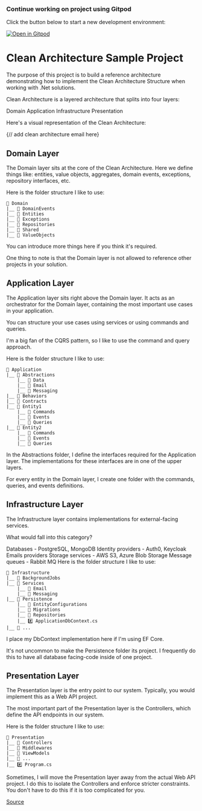 
### Continue working on project using Gitpod

Click the button below to start a new development environment:

[![Open in Gitpod](https://gitpod.io/button/open-in-gitpod.svg)](https://gitpod.io/#https://github.com/elhuk/clean-architecture-proj)

# Clean Architecture Sample Project

The purpose of this project is to build a reference architecture demonstrating how to implement the Clean Architecture Structure when working with .Net solutions.

Clean Architecture is a layered architecture that splits into four layers:

Domain
Application
Infrastructure
Presentation

Here's a visual representation of the Clean Architecture:

{// add clean architecture email here}


## Domain Layer
The Domain layer sits at the core of the Clean Architecture. Here we define things like: entities, value objects, aggregates, domain events, exceptions, repository interfaces, etc.

Here is the folder structure I like to use:
```
📁 Domain
|__ 📁 DomainEvents
|__ 📁 Entities
|__ 📁 Exceptions
|__ 📁 Repositories
|__ 📁 Shared
|__ 📁 ValueObjects
```
You can introduce more things here if you think it's required.

One thing to note is that the Domain layer is not allowed to reference other projects in your solution.

## Application Layer
The Application layer sits right above the Domain layer. It acts as an orchestrator for the Domain layer, containing the most important use cases in your application.

You can structure your use cases using services or using commands and queries.

I'm a big fan of the CQRS pattern, so I like to use the command and query approach.

Here is the folder structure I like to use:

```
📁 Application
|__ 📁 Abstractions
    |__ 📁 Data
    |__ 📁 Email
    |__ 📁 Messaging
|__ 📁 Behaviors
|__ 📁 Contracts
|__ 📁 Entity1
    |__ 📁 Commands
    |__ 📁 Events
    |__ 📁 Queries
|__ 📁 Entity2
    |__ 📁 Commands
    |__ 📁 Events
    |__ 📁 Queries
``` 
In the Abstractions folder, I define the interfaces required for the Application layer. The implementations for these interfaces are in one of the upper layers.

For every entity in the Domain layer, I create one folder with the commands, queries, and events definitions.

## Infrastructure Layer
The Infrastructure layer contains implementations for external-facing services.

What would fall into this category?

Databases - PostgreSQL, MongoDB
Identity providers - Auth0, Keycloak
Emails providers
Storage services - AWS S3, Azure Blob Storage
Message queues - Rabbit MQ
Here is the folder structure I like to use:
```
📁 Infrastructure
|__ 📁 BackgroundJobs
|__ 📁 Services
    |__ 📁 Email
    |__ 📁 Messaging
|__ 📁 Persistence
    |__ 📁 EntityConfigurations
    |__ 📁 Migrations
    |__ 📁 Repositories
    |__ #️⃣ ApplicationDbContext.cs
|__ 📁 ...
```
I place my DbContext implementation here if I'm using EF Core.

It's not uncommon to make the Persistence folder its project. I frequently do this to have all database facing-code inside of one project.

## Presentation Layer
The Presentation layer is the entry point to our system. Typically, you would implement this as a Web API project.

The most important part of the Presentation layer is the Controllers, which define the API endpoints in our system.

Here is the folder structure I like to use:
```
📁 Presentation
|__ 📁 Controllers
|__ 📁 Middlewares
|__ 📁 ViewModels
|__ 📁 ...
|__ #️⃣ Program.cs
```
Sometimes, I will move the Presentation layer away from the actual Web API project. I do this to isolate the Controllers and enforce stricter constraints. You don't have to do this if it is too complicated for you.

[Source](https://www.milanjovanovic.tech/blog/clean-architecture-folder-structure)
